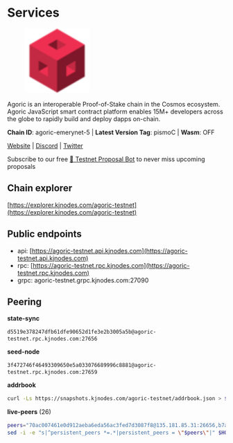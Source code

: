# Services

<figure><img src="https://raw.githubusercontent.com/kj89/cosmos-images/main/logos/agoric.png" width="150" alt=""><figcaption></figcaption></figure>

Agoric is an interoperable Proof-of-Stake chain in the Cosmos ecosystem.  Agoric JavaScript smart contract platform enables 15M+ developers across the  globe to rapidly build and deploy dapps on-chain.

**Chain ID**: agoric-emerynet-5 | **Latest Version Tag**: pismoC | **Wasm**: OFF

[Website](https://agoric.com) | [Discord](https://discord.com/invite/qDW8DRes4s) | [Twitter](https://twitter.com/agoric)



Subscribe to our free [🤖 Testnet Proposal Bot](https://t.me/kjnodes_testnet_proposal_bot) to never miss upcoming proposals


## Chain explorer
[https://explorer.kjnodes.com/agoric-testnet](https://explorer.kjnodes.com/agoric-testnet)

## Public endpoints

* api: [https://agoric-testnet.api.kjnodes.com](https://agoric-testnet.api.kjnodes.com)
* rpc: [https://agoric-testnet.rpc.kjnodes.com](https://agoric-testnet.rpc.kjnodes.com)
* grpc: agoric-testnet.grpc.kjnodes.com:27090

## Peering

**state-sync**

```text
d5519e378247dfb61dfe90652d1fe3e2b3005a5b@agoric-testnet.rpc.kjnodes.com:27656
```

**seed-node**

```text
3f472746f46493309650e5a033076689996c8881@agoric-testnet.rpc.kjnodes.com:27659
```

**addrbook**
```bash
curl -Ls https://snapshots.kjnodes.com/agoric-testnet/addrbook.json > $HOME/.agoric/config/addrbook.json
```

**live-peers** (26)
```bash
peers="70ac007461e0d912aeba6eda56ac3fed7d3087f8@135.181.85.31:26656,b7a728cbf102ff45dca7d9dc5b433408e240649f@65.109.23.114:14456,4dee5e4456307469d037c35eb0157f1f252b3f99@135.181.35.255:26656,6f9e22eba0130f1a29c25e28beeae69b2621a403@35.226.248.0:26656,980583e1dfd16988b6fdb22dd733f3260c535e45@192.241.137.132:26656,793955daf95ad29f003cc4ec7e6c60c00677b2f7@5.9.81.187:30656,3f4e87ddb2e61fdd01398c071fa986259f096334@209.34.206.46:26656,a49d469686e32f6490b56a2a693e83c130f3ee2a@144.76.145.151:26656,c72d05f83b53dc7f6c55d7d3e67c304716d27d80@116.202.227.117:27656,a3a1e6c7a9ceec632c22769a9e369d05a796dc24@65.108.79.246:26709,b74a421ccb5b9928a6a1a158c26189f18319c344@65.108.226.183:14456,dd9944850a69276f81792b0c0ebdbeee17df5e5e@34.69.172.140:26656,8dfb920cdc2eba42b688f44fdd26e12dabfbb6a9@95.217.130.111:27656,7ea47a018710e43a9eafd4eebc8340d2f48eb3ba@94.130.132.227:2160,a875ef614b3902dd567be2076f18239681f24e35@82.100.58.112:26656,cb23a037e26347fc3ce73cae6296980f860563cc@220.130.223.158:30556,98e1069b1cfc445e377eda6a0eadd94f7877065d@162.55.169.76:26656,a350a919fc1295f441732b4264c6603983f720e5@35.238.67.135:26656,029b9018489d618e4368e9af34599e07a9fc07c9@34.67.210.29:26656,6644a86094a0cb0152f83aed74357c439657770b@185.239.209.79:26656,33b1734490b9fbbb18aef821d9e023efe99366bc@84.85.89.213:26656,0cca760735ca9a8fa38c8b3618b9982d5f0af5ef@54.255.208.47:26656,7b1cafa0879374125c623d854bcc0cb9cd98729e@185.213.25.151:26656,dfaff8b84e30a30732757b1bcaa5463746dbc87b@34.30.233.82:26656,436c0ba39a5310df2538ae236aacfd7bcd4e1893@65.108.124.57:37656,d5519e378247dfb61dfe90652d1fe3e2b3005a5b@65.109.68.190:27656"
sed -i -e "s|^persistent_peers *=.*|persistent_peers = \"$peers\"|" $HOME/.agoric/config/config.toml
```
